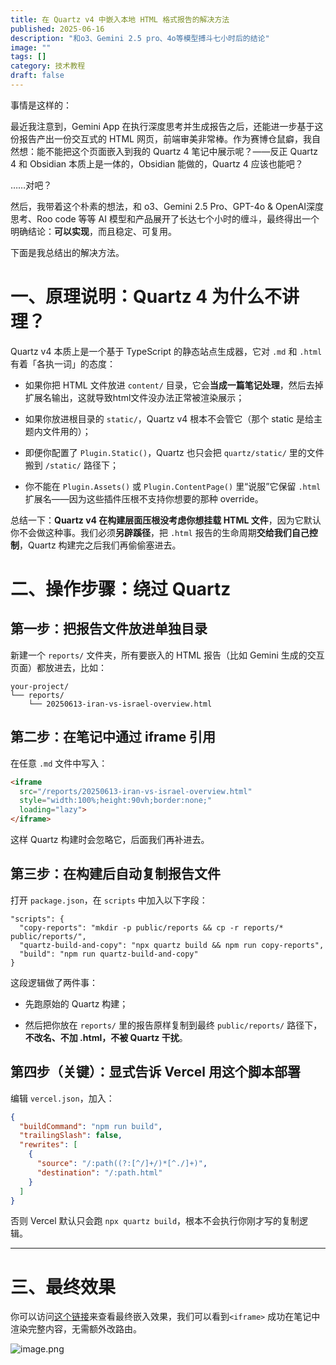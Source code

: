 ```yaml
---
title: 在 Quartz v4 中嵌入本地 HTML 格式报告的解决方法
published: 2025-06-16
description: "和o3、Gemini 2.5 pro、4o等模型搏斗七小时后的结论"
image: ""
tags: []
category: 技术教程
draft: false
---
```


事情是这样的：

最近我注意到，Gemini App 在执行深度思考并生成报告之后，还能进一步基于这份报告产出一份交互式的 HTML 网页，前端审美非常棒。作为赛博仓鼠癖，我自然想：能不能把这个页面嵌入到我的 Quartz 4 笔记中展示呢？——反正 Quartz 4 和 Obsidian 本质上是一体的，Obsidian 能做的，Quartz 4 应该也能吧？

……对吧？

然后，我带着这个朴素的想法，和 o3、Gemini 2.5 Pro、GPT-4o & OpenAI深度思考、Roo code 等等 AI 模型和产品展开了长达七个小时的缠斗，最终得出一个明确结论：**可以实现**，而且稳定、可复用。

下面是我总结出的解决方法。

# 一、原理说明：Quartz 4 为什么不讲理？

Quartz v4 本质上是一个基于 TypeScript 的静态站点生成器，它对 `.md` 和 `.html` 有着「各执一词」的态度：

- 如果你把 HTML 文件放进 `content/` 目录，它会**当成一篇笔记处理**，然后去掉扩展名输出，这就导致html文件没办法正常被渲染展示；
    
- 如果你放进根目录的 `static/`，Quartz v4 根本不会管它（那个 static 是给主题内文件用的）；
    
- 即便你配置了 `Plugin.Static()`，Quartz 也只会把 `quartz/static/` 里的文件搬到 `/static/` 路径下；
    
- 你不能在 `Plugin.Assets()` 或 `Plugin.ContentPage()` 里“说服”它保留 `.html` 扩展名——因为这些插件压根不支持你想要的那种 override。

总结一下：**Quartz v4 在构建层面压根没考虑你想挂载 HTML 文件**，因为它默认你不会做这种事。我们必须**另辟蹊径**，把 `.html` 报告的生命周期**交给我们自己控制**，Quartz 构建完之后我们再偷偷塞进去。

# 二、操作步骤：绕过 Quartz

## 第一步：把报告文件放进单独目录

新建一个 `reports/` 文件夹，所有要嵌入的 HTML 报告（比如 Gemini 生成的交互页面）都放进去，比如：

```
your-project/
└── reports/
    └── 20250613-iran-vs-israel-overview.html
```

## 第二步：在笔记中通过 iframe 引用

在任意 `.md` 文件中写入：

```html
<iframe
  src="/reports/20250613-iran-vs-israel-overview.html"
  style="width:100%;height:90vh;border:none;"
  loading="lazy">
</iframe>
```

这样 Quartz 构建时会忽略它，后面我们再补进去。

## 第三步：在构建后自动复制报告文件

打开 `package.json`，在 `scripts` 中加入以下字段：

```jsonc
"scripts": {
  "copy-reports": "mkdir -p public/reports && cp -r reports/* public/reports/",
  "quartz-build-and-copy": "npx quartz build && npm run copy-reports",
  "build": "npm run quartz-build-and-copy"
}
```

这段逻辑做了两件事：

- 先跑原始的 Quartz 构建；
    
- 然后把你放在 `reports/` 里的报告原样复制到最终 `public/reports/` 路径下，**不改名、不加 .html，不被 Quartz 干扰**。
    

## 第四步（关键）：显式告诉 Vercel 用这个脚本部署

编辑 `vercel.json`，加入：

```json
{
  "buildCommand": "npm run build",
  "trailingSlash": false,
  "rewrites": [
    {
      "source": "/:path((?:[^/]+/)*[^./]+)",
      "destination": "/:path.html"
    }
  ]
}
```

否则 Vercel 默认只会跑 `npx quartz build`，根本不会执行你刚才写的复制逻辑。

---

# 三、最终效果

你可以访问[这个链接](https://note.lapis.cafe/%E6%8A%95%E8%B5%84/20250613%E4%BB%A5%E4%BC%8A%E5%86%B2%E7%AA%81%E4%B8%93%E9%A2%98/%E6%A2%B3%E7%90%86)来查看最终嵌入效果，我们可以看到`<iframe>` 成功在笔记中渲染完整内容，无需额外改路由。

![image.png](https://blog-1302893975.cos.ap-beijing.myqcloud.com/pic/202506162318563.png?imageSlim)
